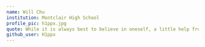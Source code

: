 ```yaml
---
name: Will Chu
institution: Montclair High School
profile_pic: h1ppx.jpg
quote: While it is always best to believe in oneself, a little help from others can be a great blessing - Uncle Iroh
github_user: H1ppx
---
```

